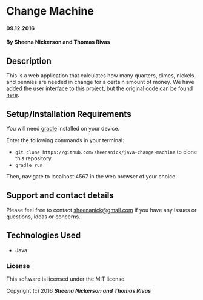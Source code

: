 # Change Machine

#### 09.12.2016

#### By **Sheena Nickerson** and **Thomas Rivas**

## Description

This is a web application that calculates how many quarters, dimes, nickels, and pennies are needed in change for a certain amount of money. We have added the user interface to this project, but the original code can be found [here](https://github.com/epicodus-lessons/java-change-machine).

## Setup/Installation Requirements

You will need [gradle](https://gradle.org/gradle-download/) installed on your device.

Enter the following commands in your terminal:
* `git clone https://github.com/sheenanick/java-change-machine` to clone this repository
* `gradle run`

Then, navigate to localhost:4567 in the web browser of your choice.

## Support and contact details

Please feel free to contact sheenanick@gmail.com if you have any issues or questions, ideas or concerns.

## Technologies Used

* Java

### License

This software is licensed under the MIT license.

Copyright (c) 2016 **_Sheena Nickerson and Thomas Rivas_**
